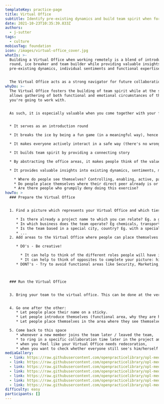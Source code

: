 ```yaml
---
templateKey: practice-page
title: Virtual Office
subtitle: Identify pre-existing dynamics and build team spirit when forming a new team
date: 2021-10-23T10:35:39.833Z
authors:
  - j-sutter
tags:
  - culture
mobiusTag: foundation
icon: /images/virtual-office_cover.jpg
whatIs: >-
  Building a Virtual Office when working remotely is a blend of introduction
  round, ice breaker and team builder while providing valuable insights into
  pre-existing dynamics, individual sentiments and functional expertise.  


  The Virtual Office acts as a strong navigator for future collaboration between groups of people and individuals in your newly formed team.
whyDo: >-
  The Virtual Office fosters the building of team spirit while at the same time
  allows gathering of both functional and emotional circumstances of the people
  you're going to work with. 


  As such, it is especially valuable when you come together with your future team for the first time. 


  * It serves as an introduction round

  * It breaks the ice by being a fun game (in a meaningful way), hence you kick-off ideally with an emotionally positive experience

  * It makes everyone actively interact in a safe way (there's no wrong) from the very beginning, hence decreases the hurdles to also interact at a later stage

  * It builds team spirit by providing a connecting story 

  * By abstracting the office areas, it makes people think of the value they will provide to the team rather than focusing on their functional expertise

  * It provides valuable insights into existing dynamics, sentiments, moods, motivation:

    * Where do people see themselves? Controlling, enabling, active, passive, ...?
    * Do people place themselves where their direct peer already is or do they break out? Eg. all storage people group in the same area?
    * Are there people who grumpily deny doing this exercise?
howTo: >
  ### Prepare the Virtual Office


  1. Find a picture which represents your Virtual Office and which ties back to a story: 

     * Is there already a project name to which you can relate? Eg. a greek saga, a planet, ...
     * In which business does the team operate? Eg chemicals, transportation, ...
     * Is the team based in a special city, country? Eg. with a special landmark, ...
     * ...
  2. Add areas to the Virtual Office where people can place themselves:

     * DO's - Be creative! 

       * It can help to think of the different roles people will have in the team. But don't be surprised if they don't place themselves where you actually expected them to (and that's a good thing!)! 
       * It can help to think of opposites to complete your picture: high-low, inside-outside, calm-busy, technical-non technical, ...
     * DONT's - Try to avoid functional areas like Security, Marketing, Storage, Network, ... because that will hinder people to think of the actual value they bring to the team and will deprive you of valuable insights about dynamics and sentiments.



  ### Run the Virtual Office


  3. Bring your team to the virtual office. This can be done at the very beginning of your gathering, so you can combine introduction round, ice breaker and expectation gathering in one exercise.


  4. Go one after the other:
     * Let people place their name on a sticky.
     * Let people introduce themselves (functional area, why they are here, ...).
     * Let people place themselves in the area where they see themselves most and ask them to explain why.

  5. Come back to this space 
     * whenever a new member joins the team later / leaved the team,
     * to ring in a specific collaboration time later in the project and highlight the virtual gathering,
     * when you feel like your Virtual Office needs redecoration,
     * when you want to check whether everyone still see's him/herself in the same area or if dynamics have changed.
mediaGallery:
  - link: https://raw.githubusercontent.com/openpracticelibrary/opl-media/master/Virtual-Office_1.jpg
  - link: https://raw.githubusercontent.com/openpracticelibrary/opl-media/master/Virtual-Office_3.jpg
  - link: https://raw.githubusercontent.com/openpracticelibrary/opl-media/master/Virtual-Office_4.jpg
  - link: https://raw.githubusercontent.com/openpracticelibrary/opl-media/master/Virtual-Office_5.jpg
  - link: https://raw.githubusercontent.com/openpracticelibrary/opl-media/master/Virtual-Office_6.jpg
  - link: https://raw.githubusercontent.com/openpracticelibrary/opl-media/8fe53c7584866b4f668427b35c004bc17dfb1b1b/Virtual_Office_2.jpg
  - link: https://raw.githubusercontent.com/openpracticelibrary/opl-media/8fe53c7584866b4f668427b35c004bc17dfb1b1b/Virtual-Office_7.jpg
difficulty: easy
participants: []
---
```

